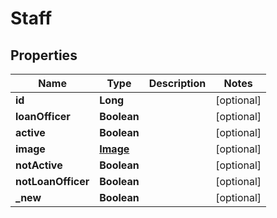# Staff

## Properties
Name | Type | Description | Notes
------------ | ------------- | ------------- | -------------
**id** | **Long** |  |  [optional]
**loanOfficer** | **Boolean** |  |  [optional]
**active** | **Boolean** |  |  [optional]
**image** | [**Image**](Image.md) |  |  [optional]
**notActive** | **Boolean** |  |  [optional]
**notLoanOfficer** | **Boolean** |  |  [optional]
**_new** | **Boolean** |  |  [optional]
